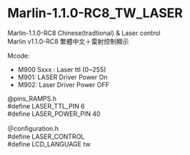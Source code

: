 # Marlin-1.1.0-RC8_TW_LASER
Marlin-1.1.0-RC8 Chinese(tradtional) & Laser control   
Marlin v1.1.0-RC8 繁體中文＋雷射控制顯示
    
Mcode:

* M900 Sxxx  : Laser ttl (0~255)   
* M901: LASER Driver Power On   
* M902: Laser Driver Power OFF
   
      
   
@pins_RAMPS.h   
 #define LASER_TTL_PIN  6   
 #define LASER_POWER_PIN  40
 
＠configuration.h  
 #define LASER_CONTROL   
 #define LCD_LANGUAGE tw


